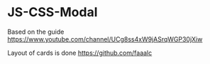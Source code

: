 # JS-CSS-Modal

Based on the guide https://www.youtube.com/channel/UCg8ss4xW9jASrqWGP30jXiw

Layout of cards is done https://github.com/faaalc